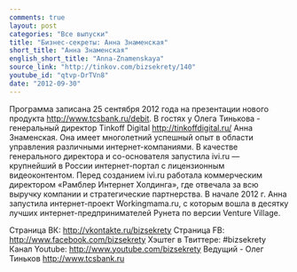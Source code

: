 ```yaml
---
comments: true
layout: post
categories: "Все выпуски"
title: "Бизнес-секреты: Анна Знаменская"
short_title: "Анна Знаменская"
english_short_title: "Anna-Znamenskaya"
source_link: "http://tinkov.com/bizsekrety/140"
youtube_id: "qtvp-DrTVn8"
date: "2012-09-30"
---
```

Программа записана 25 сентября 2012 года на презентации нового продукта http://www.tcsbank.ru/debit. В гостях у Олега Тинькова - генеральный директор Tinkoff Digital http://tinkoffdigital.ru/ Анна Знаменская. Она имеет многолетний успешный опыт в области управления различными интернет-компаниями. В качестве генерального директора и со-основателя запустила ivi.ru — крупнейший в России интернет-портал с лицензионным видеоконтентом. Перед созданием ivi.ru работала коммерческим директором «Рамблер Интернет Холдинга», где отвечала за всю выручку компании и стратегические партнерства. В начале 2012 г. Анна запустила интернет-проект Workingmama.ru, с которым вошла в десятку лучших интернет-предпринимателей Рунета по версии Venture Village.

Страница ВК: http://vkontakte.ru/bizsekrety
Страница FB: http://www.facebook.com/bizsekrety
Хэштег в Твиттере: #bizsekrety
Канал Youtube: http://www.youtube.com/bizsekrety
Ведущий - Олег Тиньков  http://www.tcsbank.ru
